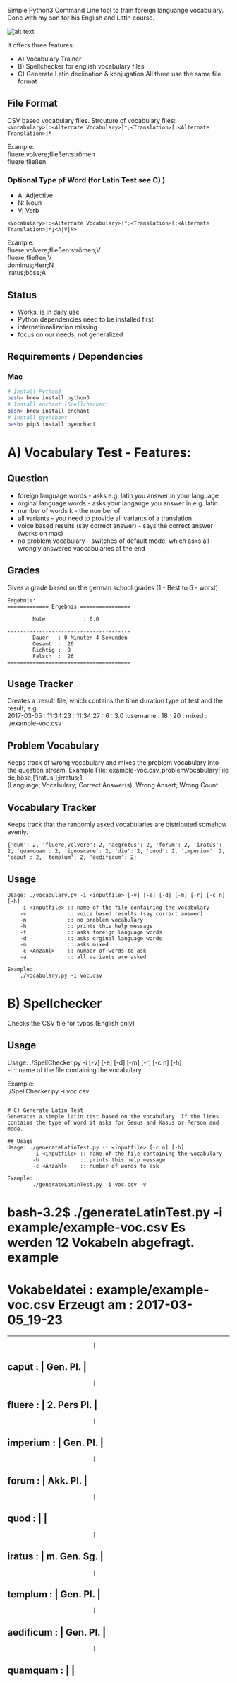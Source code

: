 Simple Python3 Command Line tool to train foreign languange vocabulary.   
Done with my son for his English and Latin course.   

![alt text](https://github.com/andreasgruener/vocabulary/blob/master/example/Example-Screenshot.png?raw=true "Example Screen of running Vocabulary Test")

It offers three features:
- A) Vocabulary Trainer
- B) Spellchecker for english vocabulary files 
- C) Generate Latin declination & konjugation
All three use the same file format

## File Format
CSV based vocabulary files. Strcuture of vocabulary files:  
```<Vocabulary>[:<Alternate Vocabulary>]*;<Translation>[:<Alternate Translation>]*```

Example:  
fluere,volvere;fließen:strömen  
fluere;fließen

### Optional Type pf Word (for Latin Test see C) )
- A: Adjective 
- N: Noun
- V; Verb  

```<Vocabulary>[:<Alternate Vocabulary>]*;<Translation>[:<Alternate Translation>]*;<A|V|N>```

Example:   
		fluere,volvere;fließen:strömen;V  
		fluere;fließen;V  
		dominus;Herr;N   
		iratus;böse;A  

## Status
- Works, is in daily use
- Python dependencies need to be installed first
- internationalization missing
- focus on our needs, not generalized

## Requirements / Dependencies
### Mac
~~~bash
# Install Python3  
bash> brew install python3 
# Install enchant (Spellchecker)
bash> brew install enchant
# Install pyenchant
bash> pip3 install pyenchant
~~~
# A) Vocabulary Test - Features:
## Question
- foreign language words - asks e.g. latin you answer in your language
- orginal language words - asks your langauge you answer in e.g. latin
- number of words k - the number of 
- all variants - you need to provide all variants of a translation 
- voice based results (say correct answer)  - says the correct answer (works on mac)
- no problem vocabulary - switches of default mode, which asks all wrongly answered vaocabularies at the end

## Grades
Gives a grade based on the german school grades (1 - Best to 6 - worst)  
~~~
Ergebnis:
============= Ergebnis ================

        Note            : 6.0

---------------------------------------
        Dauer   : 0 Minuten 4 Sekunden
        Gesamt  :  26
        Richtig :  0
        Falsch  :  26
=======================================
~~~


## Usage Tracker
Creates a .result file, which contains the time duration type of test and the result, e.g.:  
2017-03-05 : 11:34:23 : 11:34:27 : 6 : 3.0 :username : 18 : 20 : mixed : ./example-voc.csv  

## Problem Vocabulary
Keeps track of wrong vocabulary and mixes the problem vocabulary into the question stream.
Example File:
example-voc.csv_problemVocabularyFile
de;böse;['iratus'];irratus;1  
(Language; Vocabulary; Correct Answer(s), Wrong Ansert; Wrong Count  

## Vocabulary Tracker
Keeps track that the randomly asked vocabularies are distributed somehow evenly.  
~~~~
{'dum': 2, 'fluere,volvere': 2, 'aegrotus': 2, 'forum': 2, 'iratus': 2, 'quamquam': 2, 'ignoscere': 2, 'diu': 2, 'quod': 2, 'imperium': 2, 'caput': 2, 'templum': 2, 'aedificum': 2}
~~~~

## Usage
~~~
Usage: ./vocabulary.py -i <inputfile> [-v] [-e] [-d] [-m] [-r] [-c n] [-h]  
	-i <inputfile> :: name of the file containing the vocabulary  
	-v             :: voice based results (say correct answer)  
	-n             :: no problem vocabulary  
	-h             :: prints this help message   
	-f             :: asks foreign language words  
	-d             :: asks orginal language words  
	-m             :: asks mixed  
	-c <Anzahl>    :: number of words to ask  
	-a             :: all variants are asked  
   
Example:  
	./vocabulary.py -i voc.csv
~~~

# B) Spellchecker
Checks the CSV file for typos (English only)

## Usage
Usage: ./SpellChecker.py -i <inputfile> [-v] [-e] [-d] [-m] [-r] [-c n] [-h]  
	-i <inputfile> :: name of the file containing the vocabulary  

   
Example:  
	./SpellChecker.py -i voc.csv
~~~

# C) Generate Latin Test 
Generates a simple latin test based on the vocabulary. If the lines contains the type of word it asks for Genus and Kasus or Person and mode.

## Usage
Usage: ./generateLatinTest.py -i <inputfile> [-c n] [-h]
        -i <inputfile> :: name of the file containing the vocabulary
        -h             :: prints this help message
        -c <Anzahl>    :: number of words to ask

Example:
        ./generateLatinTest.py -i voc.csv -v

~~~
bash-3.2$ ./generateLatinTest.py -i example/example-voc.csv
Es werden 12 Vokabeln abgefragt.
example
====================================================================
 Vokabeldatei : example/example-voc.csv
 Erzeugt am   : 2017-03-05_19-23
====================================================================
--------------------------------------------------------------------
                               |
caput :                        |
  Gen. Pl.                     |
--------------------------------------------------------------------
                               |
fluere :                       |
  2. Pers Pl.                  |
--------------------------------------------------------------------
                               |
imperium :                     |
  Gen. Pl.                     |
--------------------------------------------------------------------
                               |
forum :                        |
  Akk. Pl.                     |
--------------------------------------------------------------------
                               |
quod :                         |
                               |
--------------------------------------------------------------------
                               |
iratus :                       |
  m. Gen. Sg.                  |
--------------------------------------------------------------------
                               |
templum :                      |
  Gen. Pl.                     |
--------------------------------------------------------------------
                               |
aedificum :                    |
  Gen. Pl.                     |
--------------------------------------------------------------------
                               |
quamquam :                     |
                               |
--------------------------------------------------------------------
~~~